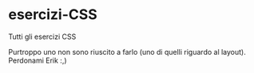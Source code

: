 # esercizi-CSS
Tutti gli esercizi CSS

Purtroppo uno non sono riuscito a farlo (uno di quelli riguardo al layout).
Perdonami Erik :,)
